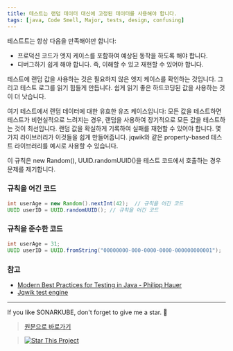 ```yaml
---
title: 테스트는 랜덤 데이터 대신에 고정된 데이터를 사용해야 합니다.
tags: [java, Code Smell, Major, tests, design, confusing]
---
```


테스트트는 항상 다음을 만족해야만 합니다:

* 프로덕션 코드가 엣지 케이스를 포함하여 예상된 동작을 하도록 해야 합니다. 
* 디버그하기 쉽게 해야 합니다. 즉, 이해할 수 있고 재현할 수 있어야 합니다.

테스트에 랜덤 값을 사용하는 것은 필요하지 않은 엣지 케이스를 확인하는 것입니다. 그리고 테스트 로그를 읽기 힘들게 만듭니다. 쉽게 읽기 좋은 하드코딩된 값을 사용하는 것이 더 낫습니다.

여기 테스트에서 랜덤 데이터에 대한 유효한 유즈 케이스입니다: 모든 값을 테스트하면 테스트가 비현실적으로 느려지는 경우, 랜덤을 사용하여 장기적으로 모든 값을 테스트하는 것이 최선입니다. 
랜덤 값을 확실하게 기록하여 실패를 재현할 수 있어야 합니다. 몇가지 라이브러리가 이것들을 쉽게 만들어줍니다. jqwik와 같은 property-based 테스트 라이브러리를 예시로 사용할 수 있습니다.

이 규칙은 new Random(), UUID.randomUUID()을 테스트 코드에서 호출하는 경우 문제를 제기합니다.

### 규칙을 어긴 코드
```java
int userAge = new Random().nextInt(42);  // 규칙을 어긴 코드
UUID userID = UUID.randomUUID(); // 규칙을 어긴 코드
```

### 규칙을 준수한 코드

```java
int userAge = 31;
UUID userID = UUID.fromString("00000000-000-0000-0000-000000000001");
```

### 참고

* [Modern Best Practices for Testing in Java - Philipp Hauer](https://phauer.com/2019/modern-best-practices-testing-java/#use-fixed-data-instead-of-randomized-data)
* [Jqwik test engine](https://jqwik.net/)

---

If you like SONARKUBE, don't forget to give me a star. :star2:

> [원문으로 바로가기](https://rules.sonarsource.com/java/tag/tests/RSPEC-5977)

> [![Star This Project](https://img.shields.io/github/stars/kantabile/sonarkube.svg?label=Stars&style=social)](https://github.com/kantabile/sonarkube)
